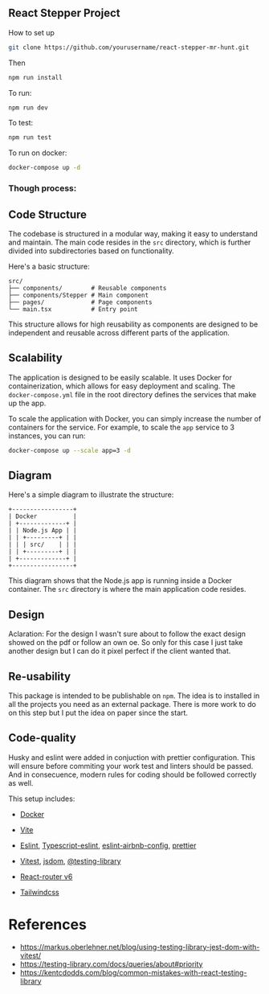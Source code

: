 ## React Stepper Project

How to set up

```sh
git clone https://github.com/yourusername/react-stepper-mr-hunt.git
```
Then

```sh
npm run install
```

To run:

```sh
npm run dev
```

To test:

``` sh
npm run test
```


To run on docker:

```sh
docker-compose up -d
```


### Though process:


## Code Structure

The codebase is structured in a modular way, making it easy to understand and maintain. The main code resides in the `src` directory, which is further divided into subdirectories based on functionality. 

Here's a basic structure:

```
src/
├── components/        # Reusable components
├── components/Stepper # Main component
├── pages/             # Page components
└── main.tsx           # Entry point
```

This structure allows for high reusability as components are designed to be independent and reusable across different parts of the application.

## Scalability

The application is designed to be easily scalable. It uses Docker for containerization, which allows for easy deployment and scaling. The `docker-compose.yml` file in the root directory defines the services that make up the app. 

To scale the application with Docker, you can simply increase the number of containers for the service. For example, to scale the `app` service to 3 instances, you can run:

```sh
docker-compose up --scale app=3 -d
```

## Diagram

Here's a simple diagram to illustrate the structure:

```
+-----------------+
| Docker          |
| +-------------+ |
| | Node.js App | |
| | +---------+ | |
| | | src/    | | |
| | +---------+ | |
| +-------------+ |
+-----------------+
```

This diagram shows that the Node.js app is running inside a Docker container. The `src` directory is where the main application code resides.



## Design

Aclaration: For the design I wasn't sure about to follow the exact design showed on the pdf or follow an own oe. So only for this case I just take another design but I can do it pixel perfect if the client wanted that. 

## Re-usability

This package is intended to be publishable on `npm`. The idea is to installed in all the projects you need as an external package. There is more work to do on this step but I put the idea on paper since the start.

## Code-quality

Husky and eslint were added in conjuction with prettier configuration. 
This will ensure before commiting your work test and linters should be passed.
And in consecuence, modern rules for coding should be followed correctly as well.


This setup includes:

* [Docker](https://www.docker.com/)
* [Vite](https://vitejs.dev/)
* [Eslint](https://eslint.org/), [Typescript-eslint](https://typescript-eslint.io/), [eslint-airbnb-config](https://github.com/airbnb/javascript), [prettier](https://prettier.io/)
* [Vitest](https://vitest.dev/), [jsdom](https://github.com/jsdom/jsdom), [@testing-library](https://testing-library.com/)
* [React-router v6](https://reactrouter.com/en/main)

* [Tailwindcss](https://tailwindcss.com)




# References

* https://markus.oberlehner.net/blog/using-testing-library-jest-dom-with-vitest/
* https://testing-library.com/docs/queries/about#priority
* https://kentcdodds.com/blog/common-mistakes-with-react-testing-library

